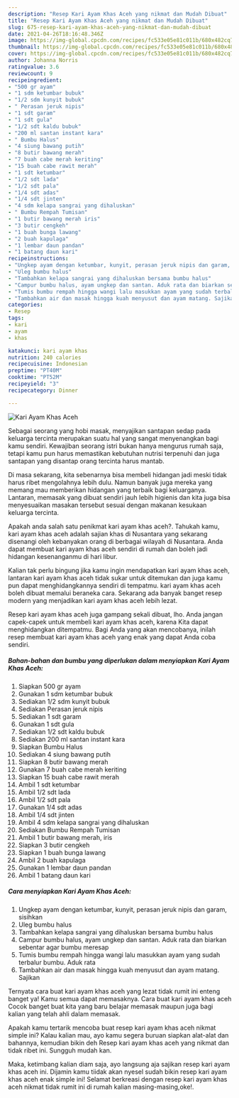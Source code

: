 ```yaml
---
description: "Resep Kari Ayam Khas Aceh yang nikmat dan Mudah Dibuat"
title: "Resep Kari Ayam Khas Aceh yang nikmat dan Mudah Dibuat"
slug: 675-resep-kari-ayam-khas-aceh-yang-nikmat-dan-mudah-dibuat
date: 2021-04-26T18:16:48.346Z
image: https://img-global.cpcdn.com/recipes/fc533e05e81c011b/680x482cq70/kari-ayam-khas-aceh-foto-resep-utama.jpg
thumbnail: https://img-global.cpcdn.com/recipes/fc533e05e81c011b/680x482cq70/kari-ayam-khas-aceh-foto-resep-utama.jpg
cover: https://img-global.cpcdn.com/recipes/fc533e05e81c011b/680x482cq70/kari-ayam-khas-aceh-foto-resep-utama.jpg
author: Johanna Norris
ratingvalue: 3.6
reviewcount: 9
recipeingredient:
- "500 gr ayam"
- "1 sdm ketumbar bubuk"
- "1/2 sdm kunyit bubuk"
- " Perasan jeruk nipis"
- "1 sdt garam"
- "1 sdt gula"
- "1/2 sdt kaldu bubuk"
- "200 ml santan instant kara"
- " Bumbu Halus"
- "4 siung bawang putih"
- "8 butir bawang merah"
- "7 buah cabe merah keriting"
- "15 buah cabe rawit merah"
- "1 sdt ketumbar"
- "1/2 sdt lada"
- "1/2 sdt pala"
- "1/4 sdt adas"
- "1/4 sdt jinten"
- "4 sdm kelapa sangrai yang dihaluskan"
- " Bumbu Rempah Tumisan"
- "1 butir bawang merah iris"
- "3 butir cengkeh"
- "1 buah bunga lawang"
- "2 buah kapulaga"
- "1 lembar daun pandan"
- "1 batang daun kari"
recipeinstructions:
- "Ungkep ayam dengan ketumbar, kunyit, perasan jeruk nipis dan garam, sisihkan"
- "Uleg bumbu halus"
- "Tambahkan kelapa sangrai yang dihaluskan bersama bumbu halus"
- "Campur bumbu halus, ayam ungkep dan santan. Aduk rata dan biarkan sebentar agar bumbu meresap"
- "Tumis bumbu rempah hingga wangi lalu masukkan ayam yang sudah terbalur bumbu. Aduk rata"
- "Tambahkan air dan masak hingga kuah menyusut dan ayam matang. Sajikan"
categories:
- Resep
tags:
- kari
- ayam
- khas

katakunci: kari ayam khas 
nutrition: 240 calories
recipecuisine: Indonesian
preptime: "PT40M"
cooktime: "PT52M"
recipeyield: "3"
recipecategory: Dinner

---
```



![Kari Ayam Khas Aceh](https://img-global.cpcdn.com/recipes/fc533e05e81c011b/680x482cq70/kari-ayam-khas-aceh-foto-resep-utama.jpg)

Sebagai seorang yang hobi masak, menyajikan santapan sedap pada keluarga tercinta merupakan suatu hal yang sangat menyenangkan bagi kamu sendiri. Kewajiban seorang istri bukan hanya mengurus rumah saja, tetapi kamu pun harus memastikan kebutuhan nutrisi terpenuhi dan juga santapan yang disantap orang tercinta harus mantab.

Di masa  sekarang, kita sebenarnya bisa membeli hidangan jadi meski tidak harus ribet mengolahnya lebih dulu. Namun banyak juga mereka yang memang mau memberikan hidangan yang terbaik bagi keluarganya. Lantaran, memasak yang dibuat sendiri jauh lebih higienis dan kita juga bisa menyesuaikan masakan tersebut sesuai dengan makanan kesukaan keluarga tercinta. 



Apakah anda salah satu penikmat kari ayam khas aceh?. Tahukah kamu, kari ayam khas aceh adalah sajian khas di Nusantara yang sekarang disenangi oleh kebanyakan orang di berbagai wilayah di Nusantara. Anda dapat membuat kari ayam khas aceh sendiri di rumah dan boleh jadi hidangan kesenanganmu di hari libur.

Kalian tak perlu bingung jika kamu ingin mendapatkan kari ayam khas aceh, lantaran kari ayam khas aceh tidak sukar untuk ditemukan dan juga kamu pun dapat menghidangkannya sendiri di tempatmu. kari ayam khas aceh boleh dibuat memalui beraneka cara. Sekarang ada banyak banget resep modern yang menjadikan kari ayam khas aceh lebih lezat.

Resep kari ayam khas aceh juga gampang sekali dibuat, lho. Anda jangan capek-capek untuk membeli kari ayam khas aceh, karena Kita dapat menghidangkan ditempatmu. Bagi Anda yang akan mencobanya, inilah resep membuat kari ayam khas aceh yang enak yang dapat Anda coba sendiri.

<!--inarticleads1-->

##### Bahan-bahan dan bumbu yang diperlukan dalam menyiapkan Kari Ayam Khas Aceh:

1. Siapkan 500 gr ayam
1. Gunakan 1 sdm ketumbar bubuk
1. Sediakan 1/2 sdm kunyit bubuk
1. Sediakan  Perasan jeruk nipis
1. Sediakan 1 sdt garam
1. Gunakan 1 sdt gula
1. Sediakan 1/2 sdt kaldu bubuk
1. Sediakan 200 ml santan instant kara
1. Siapkan  Bumbu Halus
1. Sediakan 4 siung bawang putih
1. Siapkan 8 butir bawang merah
1. Gunakan 7 buah cabe merah keriting
1. Siapkan 15 buah cabe rawit merah
1. Ambil 1 sdt ketumbar
1. Ambil 1/2 sdt lada
1. Ambil 1/2 sdt pala
1. Gunakan 1/4 sdt adas
1. Ambil 1/4 sdt jinten
1. Ambil 4 sdm kelapa sangrai yang dihaluskan
1. Sediakan  Bumbu Rempah Tumisan
1. Ambil 1 butir bawang merah, iris
1. Siapkan 3 butir cengkeh
1. Siapkan 1 buah bunga lawang
1. Ambil 2 buah kapulaga
1. Gunakan 1 lembar daun pandan
1. Ambil 1 batang daun kari




<!--inarticleads2-->

##### Cara menyiapkan Kari Ayam Khas Aceh:

1. Ungkep ayam dengan ketumbar, kunyit, perasan jeruk nipis dan garam, sisihkan
1. Uleg bumbu halus
1. Tambahkan kelapa sangrai yang dihaluskan bersama bumbu halus
1. Campur bumbu halus, ayam ungkep dan santan. Aduk rata dan biarkan sebentar agar bumbu meresap
1. Tumis bumbu rempah hingga wangi lalu masukkan ayam yang sudah terbalur bumbu. Aduk rata
1. Tambahkan air dan masak hingga kuah menyusut dan ayam matang. Sajikan




Ternyata cara buat kari ayam khas aceh yang lezat tidak rumit ini enteng banget ya! Kamu semua dapat memasaknya. Cara buat kari ayam khas aceh Cocok banget buat kita yang baru belajar memasak maupun juga bagi kalian yang telah ahli dalam memasak.

Apakah kamu tertarik mencoba buat resep kari ayam khas aceh nikmat simple ini? Kalau kalian mau, ayo kamu segera buruan siapkan alat-alat dan bahannya, kemudian bikin deh Resep kari ayam khas aceh yang nikmat dan tidak ribet ini. Sungguh mudah kan. 

Maka, ketimbang kalian diam saja, ayo langsung aja sajikan resep kari ayam khas aceh ini. Dijamin kamu tiidak akan nyesel sudah bikin resep kari ayam khas aceh enak simple ini! Selamat berkreasi dengan resep kari ayam khas aceh nikmat tidak rumit ini di rumah kalian masing-masing,oke!.

